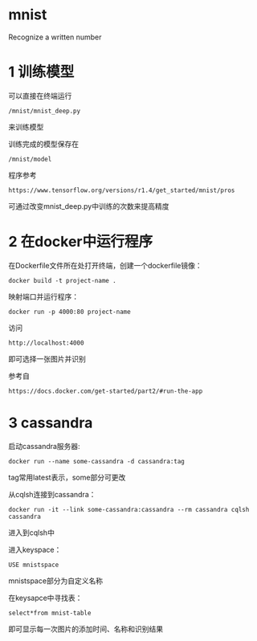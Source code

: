 # mnist
Recognize a written number
# 1 训练模型
可以直接在终端运行 
```
/mnist/mnist_deep.py 
```
来训练模型 <br>

训练完成的模型保存在 
```
/mnist/model
```
程序参考 <br>
```
https://www.tensorflow.org/versions/r1.4/get_started/mnist/pros 
```
可通过改变mnist_deep.py中训练的次数来提高精度 <br>
# 2 在docker中运行程序
在Dockerfile文件所在处打开终端，创建一个dockerfile镜像：
```
docker build -t project-name .
```
映射端口并运行程序：
```
docker run -p 4000:80 project-name
```
访问
```
http://localhost:4000
```
即可选择一张图片并识别 <br>

参考自 
```
https://docs.docker.com/get-started/part2/#run-the-app
```
# 3 cassandra
启动cassandra服务器:
```
docker run --name some-cassandra -d cassandra:tag
```
tag常用latest表示，some部分可更改 <br>

从cqlsh连接到cassandra：
```
docker run -it --link some-cassandra:cassandra --rm cassandra cqlsh cassandra
```
进入到cqlsh中 <br>

进入keyspace：
```
USE mnistspace
```
mnistspace部分为自定义名称 <br>

在keysapce中寻找表：
```
select*from mnist-table
```
即可显示每一次图片的添加时间、名称和识别结果
